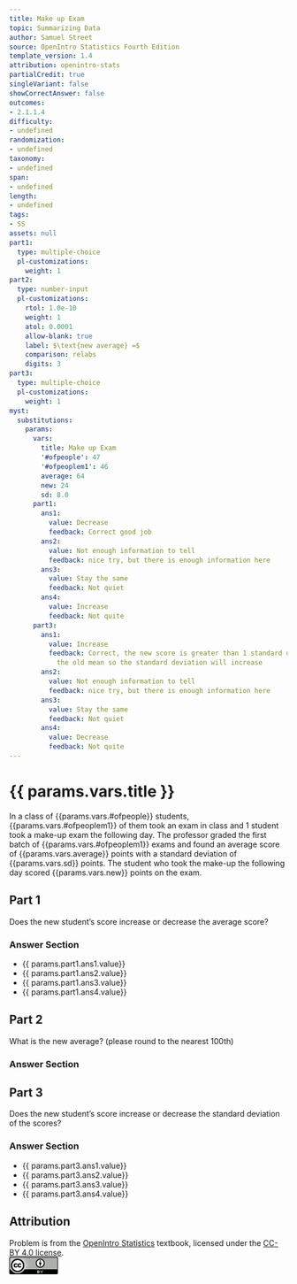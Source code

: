 ```yaml
---
title: Make up Exam
topic: Summarizing Data
author: Samuel Street
source: OpenIntro Statistics Fourth Edition
template_version: 1.4
attribution: openintro-stats
partialCredit: true
singleVariant: false
showCorrectAnswer: false
outcomes:
- 2.1.1.4
difficulty:
- undefined
randomization:
- undefined
taxonomy:
- undefined
span:
- undefined
length:
- undefined
tags:
- SS
assets: null
part1:
  type: multiple-choice
  pl-customizations:
    weight: 1
part2:
  type: number-input
  pl-customizations:
    rtol: 1.0e-10
    weight: 1
    atol: 0.0001
    allow-blank: true
    label: $\text{new average} =$
    comparison: relabs
    digits: 3
part3:
  type: multiple-choice
  pl-customizations:
    weight: 1
myst:
  substitutions:
    params:
      vars:
        title: Make up Exam
        '#ofpeople': 47
        '#ofpeoplem1': 46
        average: 64
        new: 24
        sd: 8.0
      part1:
        ans1:
          value: Decrease
          feedback: Correct good job
        ans2:
          value: Not enough information to tell
          feedback: nice try, but there is enough information here
        ans3:
          value: Stay the same
          feedback: Not quiet
        ans4:
          value: Increase
          feedback: Not quite
      part3:
        ans1:
          value: Increase
          feedback: Correct, the new score is greater than 1 standard deviation from
            the old mean so the standard deviation will increase
        ans2:
          value: Not enough information to tell
          feedback: nice try, but there is enough information here
        ans3:
          value: Stay the same
          feedback: Not quiet
        ans4:
          value: Decrease
          feedback: Not quite
---
```

# {{ params.vars.title }}
In a class of {{params.vars.#ofpeople}} students, {{params.vars.#ofpeoplem1}} of them took an exam in class and 1 student took a make-up exam the following day.
The professor graded the first batch of {{params.vars.#ofpeoplem1}} exams and found an average score of {{params.vars.average}} points with a standard deviation of {{params.vars.sd}} points.
The student who took the make-up the following day scored {{params.vars.new}} points on the exam.

## Part 1

Does the new student’s score increase or decrease the average score?

### Answer Section

- {{ params.part1.ans1.value}}
- {{ params.part1.ans2.value}}
- {{ params.part1.ans3.value}}
- {{ params.part1.ans4.value}}

## Part 2

What is the new average? (please round to the nearest 100th)

### Answer Section

## Part 3

Does the new student’s score increase or decrease the standard deviation of the scores?

### Answer Section

- {{ params.part3.ans1.value}}
- {{ params.part3.ans2.value}}
- {{ params.part3.ans3.value}}
- {{ params.part3.ans4.value}}

## Attribution

Problem is from the [OpenIntro Statistics](https://openintro.org/book/os/) textbook, licensed under the [CC-BY 4.0 license](https://creativecommons.org/licenses/by/4.0/).<br>![Image representing the Creative Commons 4.0 BY license.](https://raw.githubusercontent.com/firasm/bits/master/by.png)